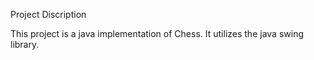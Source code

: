 Project Discription

This project is a java implementation of Chess. It utilizes the java swing library. 

